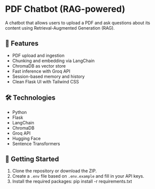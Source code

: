 # PDF Chatbot (RAG-powered)

A chatbot that allows users to upload a PDF and ask questions about its content using Retrieval-Augmented Generation (RAG).

## 🧠 Features
- PDF upload and ingestion
- Chunking and embedding via LangChain
- ChromaDB as vector store
- Fast inference with Groq API
- Session-based memory and history
- Clean Flask UI with Tailwind CSS

## 🛠️ Technologies
- Python
- Flask
- LangChain
- ChromaDB
- Groq API
- Hugging Face
- Sentence Transformers

## 🚀 Getting Started

1. Clone the repository or download the ZIP.
2. Create a `.env` file based on `.env.example` and fill in your API keys.
3. Install the required packages:
   pip install -r requirements.txt

